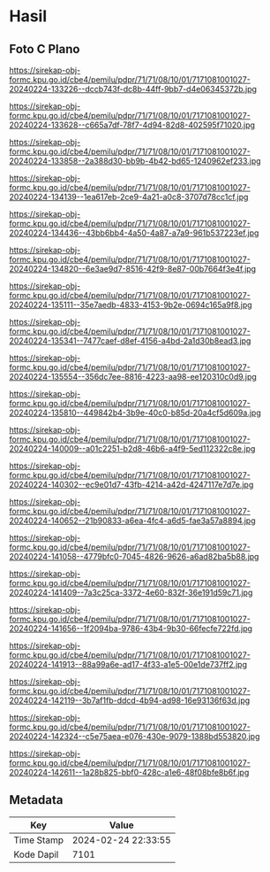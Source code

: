 # Hasil

## Foto C Plano

https://sirekap-obj-formc.kpu.go.id/cbe4/pemilu/pdpr/71/71/08/10/01/7171081001027-20240224-133226--dccb743f-dc8b-44ff-9bb7-d4e06345372b.jpg

https://sirekap-obj-formc.kpu.go.id/cbe4/pemilu/pdpr/71/71/08/10/01/7171081001027-20240224-133628--c665a7df-78f7-4d94-82d8-402595f71020.jpg

https://sirekap-obj-formc.kpu.go.id/cbe4/pemilu/pdpr/71/71/08/10/01/7171081001027-20240224-133858--2a388d30-bb9b-4b42-bd65-1240962ef233.jpg

https://sirekap-obj-formc.kpu.go.id/cbe4/pemilu/pdpr/71/71/08/10/01/7171081001027-20240224-134139--1ea617eb-2ce9-4a21-a0c8-3707d78cc1cf.jpg

https://sirekap-obj-formc.kpu.go.id/cbe4/pemilu/pdpr/71/71/08/10/01/7171081001027-20240224-134436--43bb6bb4-4a50-4a87-a7a9-961b537223ef.jpg

https://sirekap-obj-formc.kpu.go.id/cbe4/pemilu/pdpr/71/71/08/10/01/7171081001027-20240224-134820--6e3ae9d7-8516-42f9-8e87-00b7664f3e4f.jpg

https://sirekap-obj-formc.kpu.go.id/cbe4/pemilu/pdpr/71/71/08/10/01/7171081001027-20240224-135111--35e7aedb-4833-4153-9b2e-0694c165a9f8.jpg

https://sirekap-obj-formc.kpu.go.id/cbe4/pemilu/pdpr/71/71/08/10/01/7171081001027-20240224-135341--7477caef-d8ef-4156-a4bd-2a1d30b8ead3.jpg

https://sirekap-obj-formc.kpu.go.id/cbe4/pemilu/pdpr/71/71/08/10/01/7171081001027-20240224-135554--356dc7ee-8816-4223-aa98-ee120310c0d9.jpg

https://sirekap-obj-formc.kpu.go.id/cbe4/pemilu/pdpr/71/71/08/10/01/7171081001027-20240224-135810--449842b4-3b9e-40c0-b85d-20a4cf5d609a.jpg

https://sirekap-obj-formc.kpu.go.id/cbe4/pemilu/pdpr/71/71/08/10/01/7171081001027-20240224-140009--a01c2251-b2d8-46b6-a4f9-5ed112322c8e.jpg

https://sirekap-obj-formc.kpu.go.id/cbe4/pemilu/pdpr/71/71/08/10/01/7171081001027-20240224-140302--ec9e01d7-43fb-4214-a42d-4247117e7d7e.jpg

https://sirekap-obj-formc.kpu.go.id/cbe4/pemilu/pdpr/71/71/08/10/01/7171081001027-20240224-140652--21b90833-a6ea-4fc4-a6d5-fae3a57a8894.jpg

https://sirekap-obj-formc.kpu.go.id/cbe4/pemilu/pdpr/71/71/08/10/01/7171081001027-20240224-141058--4779bfc0-7045-4826-9626-a6ad82ba5b88.jpg

https://sirekap-obj-formc.kpu.go.id/cbe4/pemilu/pdpr/71/71/08/10/01/7171081001027-20240224-141409--7a3c25ca-3372-4e60-832f-36e191d59c71.jpg

https://sirekap-obj-formc.kpu.go.id/cbe4/pemilu/pdpr/71/71/08/10/01/7171081001027-20240224-141656--1f2094ba-9786-43b4-9b30-66fecfe722fd.jpg

https://sirekap-obj-formc.kpu.go.id/cbe4/pemilu/pdpr/71/71/08/10/01/7171081001027-20240224-141913--88a99a6e-ad17-4f33-a1e5-00e1de737ff2.jpg

https://sirekap-obj-formc.kpu.go.id/cbe4/pemilu/pdpr/71/71/08/10/01/7171081001027-20240224-142119--3b7af1fb-ddcd-4b94-ad98-16e93136f63d.jpg

https://sirekap-obj-formc.kpu.go.id/cbe4/pemilu/pdpr/71/71/08/10/01/7171081001027-20240224-142324--c5e75aea-e076-430e-9079-1388bd553820.jpg

https://sirekap-obj-formc.kpu.go.id/cbe4/pemilu/pdpr/71/71/08/10/01/7171081001027-20240224-142611--1a28b825-bbf0-428c-a1e6-48f08bfe8b6f.jpg


## Metadata

| Key        | Value               |
| ---------- | ------------------- |
| Time Stamp | 2024-02-24 22:33:55 |
| Kode Dapil | 7101                |



